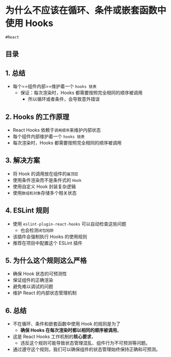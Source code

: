 
# 为什么不应该在循环、条件或嵌套函数中使用 Hooks

`#React` 


## 目录
<!-- toc -->
 ## 1. 总结 

- 每个==组件内部==维护着一个 `hooks 链表`
	- 保证：每次渲染时，Hooks 都需要按照完全相同的顺序被调用
		- 所以循环或者条件，会导致意外错误

## 2. Hooks 的工作原理

- React Hooks 依赖于`调用顺序`来维护内部状态
- 每个组件内部维护着一个 `hooks 链表`
- 每次渲染时，Hooks 都需要按照完全相同的顺序被调用

## 3. 解决方案

- 将 Hook 的调用放在组件的`最顶层`
- 使用条件渲染而不是条件式的 `Hook`
- 使用自定义 Hook 封装复杂逻辑
- 使用`数组和对象`存储多个相关状态

## 4. ESLint 规则

- 使用 `eslint-plugin-react-hooks` 可以自动检查这些问题
	- 也会检测`闭包陷阱`
- 该插件会强制执行 Hooks 的使用规则
- 推荐在项目中配置这个 ESLint 插件

## 5. 为什么这个规则这么严格

- 确保 Hook 状态的可预测性
- 保证组件的正确渲染
- 避免难以调试的问题
- 维护 React 的内部状态管理机制

## 6. 总结

- 不在循环、条件和嵌套函数中使用 Hook 的规则是为了
	- **确保 Hooks 在每次渲染时都以相同的顺序被调用**。
- 这是 React Hooks 工作机制的**核心要求**，
	- 违反这个规则可能导致状态管理混乱、组件行为不可预测等问题。
- 通过遵守这个规则，我们可以确保组件的状态管理始终保持正确和可预测。